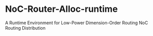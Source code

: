 # NoC-Router-Alloc-runtime
A Runtime Environment for Low-Power Dimension-Order Routing NoC Routing Distribution
